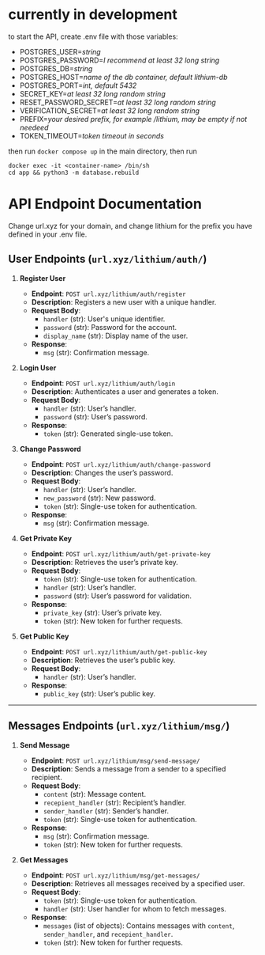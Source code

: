# currently in development

to start the API, create .env file with those variables:
- POSTGRES_USER=*string*
- POSTGRES_PASSWORD=*I recommend at least 32 long string* 
- POSTGRES_DB=*string*
- POSTGRES_HOST=*name of the db container, default lithium-db*
- POSTGRES_PORT=*int, default 5432*
- SECRET_KEY=*at least 32 long random string*
- RESET_PASSWORD_SECRET=*at least 32 long random string*
- VERIFICATION_SECRET=*at least 32 long random string*
- PREFIX=*your desired prefix, for example /lithium, may be empty if not needeed*
- TOKEN_TIMEOUT=*token timeout in seconds*

then run ``docker compose up`` in the main directory, then run
```
docker exec -it <container-name> /bin/sh
cd app && python3 -m database.rebuild
````

# API Endpoint Documentation
Change url.xyz for your domain, and change lithium for the prefix you have defined in your .env file.

## User Endpoints (`url.xyz/lithium/auth/`)

1. **Register User**
   - **Endpoint**: `POST url.xyz/lithium/auth/register`
   - **Description**: Registers a new user with a unique handler.
   - **Request Body**:
     - `handler` (str): User's unique identifier.
     - `password` (str): Password for the account.
     - `display_name` (str): Display name of the user.
   - **Response**:
     - `msg` (str): Confirmation message.

2. **Login User**
   - **Endpoint**: `POST url.xyz/lithium/auth/login`
   - **Description**: Authenticates a user and generates a token.
   - **Request Body**:
     - `handler` (str): User’s handler.
     - `password` (str): User’s password.
   - **Response**:
     - `token` (str): Generated single-use token.

3. **Change Password**
   - **Endpoint**: `POST url.xyz/lithium/auth/change-password`
   - **Description**: Changes the user’s password.
   - **Request Body**:
     - `handler` (str): User’s handler.
     - `new_password` (str): New password.
     - `token` (str): Single-use token for authentication.
   - **Response**:
     - `msg` (str): Confirmation message.

4. **Get Private Key**
   - **Endpoint**: `POST url.xyz/lithium/auth/get-private-key`
   - **Description**: Retrieves the user’s private key.
   - **Request Body**:
     - `token` (str): Single-use token for authentication.
     - `handler` (str): User’s handler.
     - `password` (str): User’s password for validation.
   - **Response**:
     - `private_key` (str): User’s private key.
     - `token` (str): New token for further requests.

5. **Get Public Key**
   - **Endpoint**: `POST url.xyz/lithium/auth/get-public-key`
   - **Description**: Retrieves the user’s public key.
   - **Request Body**:
     - `handler` (str): User’s handler.
   - **Response**:
     - `public_key` (str): User’s public key.

---

## Messages Endpoints (`url.xyz/lithium/msg/`)

1. **Send Message**
   - **Endpoint**: `POST url.xyz/lithium/msg/send-message/`
   - **Description**: Sends a message from a sender to a specified recipient.
   - **Request Body**:
     - `content` (str): Message content.
     - `recepient_handler` (str): Recipient’s handler.
     - `sender_handler` (str): Sender’s handler.
     - `token` (str): Single-use token for authentication.
   - **Response**:
     - `msg` (str): Confirmation message.
     - `token` (str): New token for further requests.

2. **Get Messages**
   - **Endpoint**: `POST url.xyz/lithium/msg/get-messages/`
   - **Description**: Retrieves all messages received by a specified user.
   - **Request Body**:
     - `token` (str): Single-use token for authentication.
     - `handler` (str): User handler for whom to fetch messages.
   - **Response**:
     - `messages` (list of objects): Contains messages with `content`, `sender_handler`, and `recepient_handler`.
     - `token` (str): New token for further requests.
